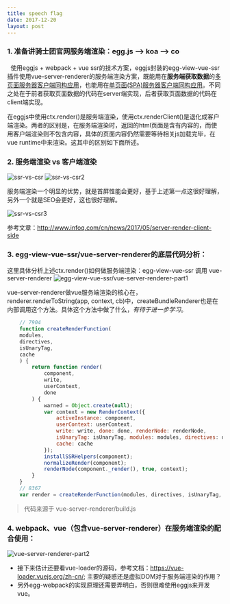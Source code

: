 ```yaml
---
title: speech flag
date: 2017-12-20
layout: post
---
```


### 1. 准备讲骑士团官网服务端渲染：egg.js --> koa --> co

&nbsp;&nbsp;使用eggjs + webpack + vue ssr的技术方案，eggjs封装的egg-view-vue-ssr插件使用vue-server-renderer的服务端渲染方案，既能用在**服务端获取数据**的[多页面服务器客户端同构应用](https://github.com/hubcarl/egg-vue-webpack-boilerplate/blob/master/docs/images/vue-mutil-page.png)，也能用在[单页面(SPA)服务器客户端同构应用](https://github.com/hubcarl/egg-vue-webpack-boilerplate/blob/master/docs/images/vue-single-page.png)。不同之处在于前者获取页面数据的代码在server端实现，后者获取页面数据的代码在client端实现。

在eggjs中使用ctx.render()是服务端渲染，使用ctx.renderClient()是退化成客户端渲染。两者的区别是，在服务端渲染时，返回的html页面是含有内容的，而使用客户端渲染则不包含内容，具体的页面内容仍然需要等待相关js加载完毕，在vue runtime中来渲染。这其中的区别如下面所述。
### 2. 服务端渲染 vs 客户端渲染
![ssr-vs-csr](http://zbtupian.ks3-cn-beijing.ksyun.com/zhibo/zbact_012f0e05ae642e077be1f0a4bfbaff68.png)
![ssr-vs-csr2](http://zbtupian.ks3-cn-beijing.ksyun.com/zhibo/zbact_97e28089adedb62792361031f139e96d.png)

服务端渲染一个明显的优势，就是首屏性能会更好，基于上述第一点这很好理解，另外一个就是SEO会更好，这也很好理解。

![ssr-vs-csr3](http://zbtupian.ks3-cn-beijing.ksyun.com/zhibo/zbact_fc521ac1253546253b66598891801c4b.png)

参考文章：http://www.infoq.com/cn/news/2017/05/server-render-client-side

### 3. egg-view-vue-ssr/vue-server-renderer的底层代码分析：

这里具体分析上述ctx.render()如何做服务端渲染：egg-view-vue-ssr 调用 vue-server-renderer
![egg-view-vue-ssr/vue-server-renderer-part1](http://zbtupian.ks3-cn-beijing.ksyun.com/zhibo/zbact_c0039d9cb99037f2f3dbd05ce4e141e3.jpeg)

vue-server-renderer做vue服务端渲染的核心在，renderer.renderToString(app, context, cb)中，createBundleRenderer也是在内部调用这个方法。具体这个方法中做了什么，*有待于进一步学习*。
```javascript
    // 7904
    function createRenderFunction(
    modules,
    directives,
    isUnaryTag,
    cache
    ) {
        return function render(
            component,
            write,
            userContext,
            done
        ) {
            warned = Object.create(null);
            var context = new RenderContext({
                activeInstance: component,
                userContext: userContext,
                write: write, done: done, renderNode: renderNode,
                isUnaryTag: isUnaryTag, modules: modules, directives: directives,
                cache: cache
            });
            installSSRHelpers(component);
            normalizeRender(component);
            renderNode(component._render(), true, context);
        }
    }
    // 8367 
    var render = createRenderFunction(modules, directives, isUnaryTag, cache); 

```
> 代码来源于 vue-server-renderer/build.js

### 4. webpack、vue（包含vue-server-renderer）在服务端渲染的配合使用：
![vue-server-renderer-part2](http://zbtupian.ks3-cn-beijing.ksyun.com/zhibo/zbact_eb682d15cfb04ea78b0937d4d969547e.jpeg)


* 接下来估计还要看vue-loader的源码，参考文档：https://vue-loader.vuejs.org/zh-cn/; 主要的疑惑还是虚拟DOM对于服务端渲染的作用？
* 另外egg-webpack的实现原理还需要弄明白，否则很难使用eggjs来开发vue。